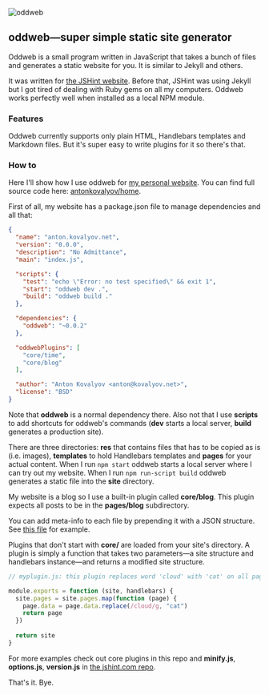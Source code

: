 ![oddweb](https://raw.github.com/antonkovalyov/oddweb/master/logo.jpg)

## oddweb—super simple static site generator

Oddweb is a small program written in JavaScript that takes a bunch of files
and generates a static website for you. It is similar to Jekyll and others.

It was written for [the JSHint website](http://jshint.com). Before that,
JSHint was using Jekyll but I got tired of dealing with Ruby gems on all
my computers. Oddweb works perfectly well when installed as a local NPM
module.

### Features

Oddweb currently supports only plain HTML, Handlebars templates and Markdown
files. But it's super easy to write plugins for it so there's that.

### How to

Here I'll show how I use oddweb for [my personal website](http://anton.kovalyov.net/).
You can find full source code here: [antonkovalyov/home](https://github.com/antonkovalyov/home/).

First of all, my website has a package.json file to manage dependencies and all
that:

```json
{
  "name": "anton.kovalyov.net",
  "version": "0.0.0",
  "description": "No Admittance",
  "main": "index.js",

  "scripts": {
    "test": "echo \"Error: no test specified\" && exit 1",
    "start": "oddweb dev .",
    "build": "oddweb build ."
  },

  "dependencies": {
    "oddweb": "~0.0.2"
  },

  "oddwebPlugins": [
    "core/time",
    "core/blog"
  ],

  "author": "Anton Kovalyov <anton@kovalyov.net>",
  "license": "BSD"
}
```

Note that **oddweb** is a normal dependency there. Also not that I use **scripts**
to add shortcuts for oddweb's commands (**dev** starts a local server, **build**
generates a production site).

There are three directories: **res** that contains files that has to be copied
as is (i.e. images), **templates** to hold Handlebars templates and **pages**
for your actual content. When I run `npm start` oddweb starts a local server
where I can try out my website. When I run `npm run-script build` oddweb
generates a static file into the **site** directory.

My website is a blog so I use a built-in plugin called **core/blog**. This plugin
expects all posts to be in the **pages/blog** subdirectory.

You can add meta-info to each file by prepending it with a JSON structure. See
[this file](https://raw.github.com/antonkovalyov/home/master/pages/blog/firefox-profiler.md) for example.

Plugins that don't start with **core/** are loaded from your site's directory. A plugin
is simply a function that takes two parameters—a site structure and handlebars instance—and returns
a modified site structure.

```javascript
// myplugin.js: this plugin replaces word 'cloud' with 'cat' on all pages.

module.exports = function (site, handlebars) {
  site.pages = site.pages.map(function (page) {
    page.data = page.data.replace(/cloud/g, "cat")
    return page
  })
  
  return site
}
```

For more examples check out core plugins in this repo and **minify.js**, **options.js**, **version.js**
in [the jshint.com repo](https://github.com/antonkovalyov/jshint.com/).

That's it. Bye.
